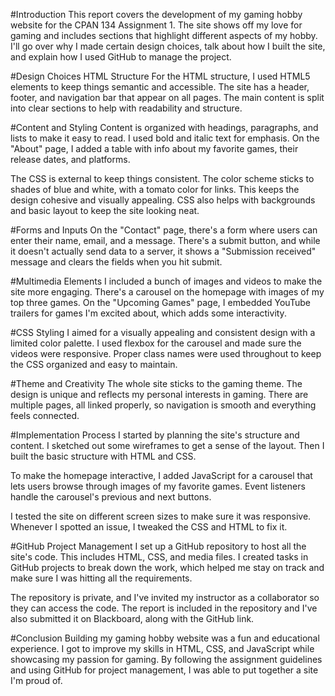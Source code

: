 #Introduction
This report covers the development of my gaming hobby website for the CPAN 134 Assignment 1. The site shows off my love for gaming and includes sections that highlight different aspects of my hobby. I'll go over why I made certain design choices, talk about how I built the site, and explain how I used GitHub to manage the project.

#Design Choices
HTML Structure
For the HTML structure, I used HTML5 elements to keep things semantic and accessible. The site has a header, footer, and navigation bar that appear on all pages. The main content is split into clear sections to help with readability and structure.

#Content and Styling
Content is organized with headings, paragraphs, and lists to make it easy to read. I used bold and italic text for emphasis. On the "About" page, I added a table with info about my favorite games, their release dates, and platforms.

The CSS is external to keep things consistent. The color scheme sticks to shades of blue and white, with a tomato color for links. This keeps the design cohesive and visually appealing. CSS also helps with backgrounds and basic layout to keep the site looking neat.

#Forms and Inputs
On the "Contact" page, there's a form where users can enter their name, email, and a message. There's a submit button, and while it doesn't actually send data to a server, it shows a "Submission received" message and clears the fields when you hit submit.

#Multimedia Elements
I included a bunch of images and videos to make the site more engaging. There's a carousel on the homepage with images of my top three games. On the "Upcoming Games" page, I embedded YouTube trailers for games I'm excited about, which adds some interactivity.

#CSS Styling
I aimed for a visually appealing and consistent design with a limited color palette. I used flexbox for the carousel and made sure the videos were responsive. Proper class names were used throughout to keep the CSS organized and easy to maintain.

#Theme and Creativity
The whole site sticks to the gaming theme. The design is unique and reflects my personal interests in gaming. There are multiple pages, all linked properly, so navigation is smooth and everything feels connected.

#Implementation Process
I started by planning the site's structure and content. I sketched out some wireframes to get a sense of the layout. Then I built the basic structure with HTML and CSS.

To make the homepage interactive, I added JavaScript for a carousel that lets users browse through images of my favorite games. Event listeners handle the carousel's previous and next buttons.

I tested the site on different screen sizes to make sure it was responsive. Whenever I spotted an issue, I tweaked the CSS and HTML to fix it.

#GitHub Project Management
I set up a GitHub repository to host all the site's code. This includes HTML, CSS, and media files. I created tasks in GitHub projects to break down the work, which helped me stay on track and make sure I was hitting all the requirements.

The repository is private, and I've invited my instructor as a collaborator so they can access the code. The report is included in the repository and I've also submitted it on Blackboard, along with the GitHub link.

#Conclusion
Building my gaming hobby website was a fun and educational experience. I got to improve my skills in HTML, CSS, and JavaScript while showcasing my passion for gaming. By following the assignment guidelines and using GitHub for project management, I was able to put together a site I'm proud of.
